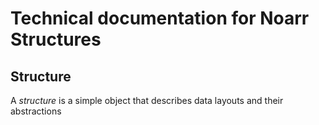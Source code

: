 # Technical documentation for Noarr Structures

## Structure

A  *structure* is a simple object that describes data layouts and their abstractions
